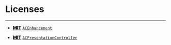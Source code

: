 # Licenses

--- 


- [**MIT**](https://github.com/albertgh/ACEnhancement/blob/main/LICENSE) [`ACEnhancement`](https://github.com/albertgh/ACEnhancement/) 


- [**MIT**](https://github.com/albertgh/ACPresentationController/blob/main/LICENSE) [`ACPresentationController`](https://github.com/albertgh/ACPresentationController/) 
